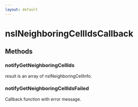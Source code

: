 ```yaml
---
layout: default
---
```


# nsINeighboringCellIdsCallback #

## Methods ##

### notifyGetNeighboringCellIds ###
  
result is an array of nsINeighboringCellInfo.  
  

### notifyGetNeighboringCellIdsFailed ###
  
Callback function with error message.  
  
